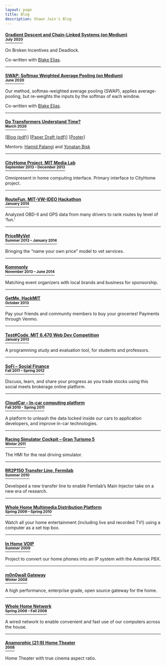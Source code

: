 ```yaml
---
layout: page
title: Blog
description: Shawn Jain's Blog
---
```


#### [Gradient Descent and Chain-Linked Systems (on Medium)<br><sup>July 2020</sup>](https://medium.com/@blakeelias/gradient-descent-and-chain-linked-systems-74ef5ec8444)
On Broken Incentives and Deadlock.

Co-written with [Blake Elias](http://blakeelias.name/).

* * * 

#### [SWAP: Softmax Weighted Average Pooling (on Medium)<br><sup>June 2020</sup>](https://medium.com/@shawnjain.08/swap-softmax-weighted-average-pooling-70977a69791b)
Our method, softmax-weighted average pooling (SWAP), applies average-pooling, but re-weights the inputs by the softmax of each window.

Co-written with [Blake Elias](http://blakeelias.name/).

* * * 

#### [Do Transformers Understand Time?<br><sup>March 2020</sup>](blog-transformers-poster.html)

[[Blog (pdf)](/assets/media/TransformersTime/TransformersTime_Blog.pdf)]
[[Paper Draft (pdf)](/assets/media/TransformersTime/TransformersTime_EMNLP_style_short.pdf)]
[[Poster](blog-transformers-poster.html)]

Mentors: [Hamid Palangi](https://www.microsoft.com/en-us/research/people/hpalangi/) and [Yonatan Bisk](https://yonatanbisk.com/)

<!-- TODO: Add Project with Greg on Speeding Up Transformer Models via Approximate Tensor Operations. -->

* * * 

#### [CityHome Project, MIT Media Lab<br><sup>September 2013 – December 2013</sup>](blog-cityhome.html)
Omnipresent in home computing interface. Primary interface to CityHome project.

* * * 

#### [RouteFun, MIT-VW-IDEO Hackathon<br><sup>January 2014</sup>](blog-routefun.html)
Analyzed OBD-II and GPS data from many drivers to rank routes by level of ‘fun.’

* * * 

#### [PriceMyVet<br><sup>Summer 2013 – January 2014</sup>](blog-pricemyvet.html)
Bringing the “name your own price” model to vet services. 

* * * 

#### [Kommonly<br><sup>November 2013 – June 2014</sup>](blog-kommonly.html)
Matching event organizers with local brands and business for sponsorship. 

* * * 

#### [GetMe, HackMIT<br><sup>October 2013</sup>](blog-getme.html)
Pay your friends and community members to buy your groceries! Payments through Venmo. 

* * * 

#### [Test#Code, MIT 6.470 Web Dev Competition<br><sup>January 2013</sup>](blog-testcode.html)
A programming study and evaluation tool, for students and professors. 

* * * 

#### [SoFi – Social Finance<br><sup>Fall 2011 – Spring 2012</sup>](blog-sofi.html)
Discuss, learn, and share your progress as you trade stocks using this social meets brokerage online platform. 

* * * 

#### [CloudCar – In-car computing platform <br><sup>Fall 2010 - Spring 2011</sup>](blog-cloudcar.html)
A platform to unleash the data locked inside our cars to application developers, and improve in-car technologies.

* * * 

#### [Racing Simulator Cockpit – Gran Turismo 5<br><sup>Winter 2011</sup>](blog-racing.html)
The HMI for the real driving simulator. 

* * * 

#### [RR2P150 Transfer Line, Fermilab<br><sup>Summer 2010</sup>](blog-rr2p150.html)
Developed a new transfer line to enable Femilab’s Main Injector take on a new era of research. 

* * * 

#### [Whole Home Multimedia Distribution Platform<br><sup>Spring 2009 – Spring 2010</sup>](blog-wholehome_multimedia.html)
Watch all your home entertainment (including live and recorded TV!) using a computer as a set top box. 

* * * 

#### [In Home VOIP<br><sup>Summer 2009</sup>](blog-voip.html)
Project to convert our home phones into an IP system with the Asterisk PBX.

* * * 

#### [m0n0wall Gateway<br><sup>Winter 2008</sup>](blog-m0n0wall.html)
A high performance, enterprise grade, open source gateway for the home.

* * * 

#### [Whole Home Network<br><sup>Spring 2008 – Fall 2008</sup>](blog-wholehome_network.html)
A wired network to enable convenient and fast use of our computers across the house. 

* * * 

#### [Anamorphic (21:9) Home Theater<br><sup>2008</sup>](blog-Anamorphic.html)
Home Theater with true cinema aspect ratio.
